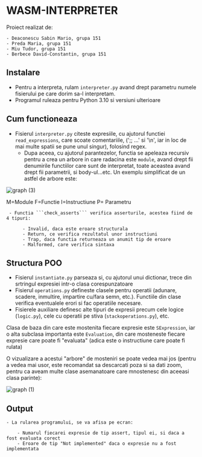 # WASM-INTERPRETER
 Proiect realizat de:
 
    - Deaconescu Sabin Mario, grupa 151
    - Preda Maria, grupa 151
    - Miu Tudor, grupa 151
    - Berbece David-Constantin, grupa 151
  ## Instalare
  
  - Pentru a interpreta, rulam ```interpreter.py``` avand drept parametru numele fisierului pe care dorim sa-l interpretam.
  - Programul ruleaza pentru Python 3.10 si versiuni ulterioare
  
  ## Cum functioneaza
  
  - Fisierul ```interpreter.py``` citeste expresiile, cu ajutorul functiei ```read_expressions```, care scoate comentariile, (';; ...' si '\n', iar in loc de mai multe spatii se pune unul singur), folosind regex.
      - Dupa aceea, cu ajutorul parantezelor, functia se apeleaza recursiv pentru a crea un arbore in care radacina este ```module```, 
      avand drept fii denumirile functiilor care sunt de interpretat, toate aceastea avand drept fii parametrii, si body-ul...etc. Un exemplu simplificat de un 
      astfel de arbore este:

![graph (3)
](https://user-images.githubusercontent.com/115883033/215325914-852ace40-622c-48a2-ac11-9b0de49ec2b7.png)

M=Module
F=Functie
I=Instructiune
P= Parametru

     - Functia ```check_asserts``` verifica asserturile, acestea fiind de 4 tipuri:

          - Invalid, daca este eroare structurala
          - Return, ce verifica rezultatul unor instructiuni
          - Trap, daca functia returneaza un anumit tip de eroare
          - Malformed, care verifica sintaxa

  ## Structura POO

  - Fisierul ```instantiate.py``` parseaza si, cu ajutorul unui dictionar, trece din 
  srtringul expresiei intr-o clasa corespunzatoare
  - Fisierul ```operations.py``` defineste clasele pentru operatii (adunare, scadere,
  inmultire, impartire cu/fara semn, etc.). Functiile din clase verifica eventualele 
  erori si fac operatiile necesare.
  - Fisierele auxiliare definesc alte tipuri de expresii precum cele logice (```logic.py```), cele cu operatii pe stiva (```stackoperations.py```), etc.

  Clasa de baza din care este mostenita fiecare expresie este ```SExpression```, iar o alta subclasa importanta este ```Evaluation```, din care mosteneste fiecare expresie care poate fi "evaluata" (adica este o instructiune care poate fi rulata)

  O vizualizare a acestui "arbore" de mosteniri se poate vedea mai jos (pentru a vedea mai usor, este recomandat sa descarcati poza si sa dati zoom, pentru ca aveam multe clase asemanatoare care mnostenesc din aceeasi clasa parinte):
  
![graph (1)](https://user-images.githubusercontent.com/65511514/215580516-68b0da2d-2911-4ba3-b224-2a479403a177.png)

  ## Output
    - La rularea programului, se va afisa pe ecran:
      
        - Numarul fiecarei expresie de tip assert, tipul ei, si daca a fost evaluata corect
        - Eroare de tip "Not implemented" daca o expresie nu a fost implementata
